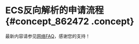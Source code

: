 # ECS反向解析的申请流程 {#concept_862472 .concept}

最新内容请参见[网络FAQ](../../../../cn.zh-CN/网络/网络FAQ.md#)，感谢您的支持！

